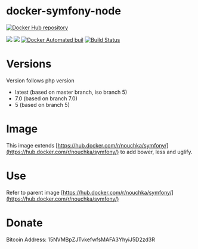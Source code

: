 # docker-symfony-node

[![Docker Hub repository](http://dockeri.co/image/nouchka/symfony-node)](https://registry.hub.docker.com/u/nouchka/symfony-node/)

[![](https://images.microbadger.com/badges/image/nouchka/symfony-node.svg)](https://microbadger.com/images/nouchka/symfony-node "Get your own image badge on microbadger.com")
[![](https://images.microbadger.com/badges/version/nouchka/symfony-node.svg)](https://microbadger.com/images/nouchka/symfony-node "Get your own version badge on microbadger.com")
[![Docker Automated buil](https://img.shields.io/docker/automated/nouchka/symfony-node.svg)](https://hub.docker.com/r/nouchka/symfony-node/)
[![Build Status](https://travis-ci.org/nouchka/docker-symfony-node.svg?branch=5)](https://travis-ci.org/nouchka/docker-symfony-node)

# Versions

Version follows php version

* latest (based on master branch, iso branch 5)
* 7.0 (based on branch 7.0)
* 5 (based on branch 5)

# Image

This image extends [https://hub.docker.com/r/nouchka/symfony/](https://hub.docker.com/r/nouchka/symfony/) to add bower, less and uglify.

# Use

Refer to parent image [https://hub.docker.com/r/nouchka/symfony/](https://hub.docker.com/r/nouchka/symfony/)

# Donate

Bitcoin Address: 15NVMBpZJTvkefwfsMAFA3YhyiJ5D2zd3R
